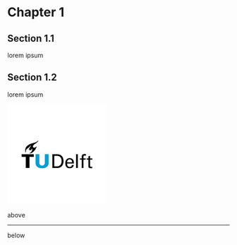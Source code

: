 # Chapter 1

## Section 1.1

lorem ipsum

## Section 1.2

lorem ipsum

![alt text](index.png "Title")

above
 
----

below

